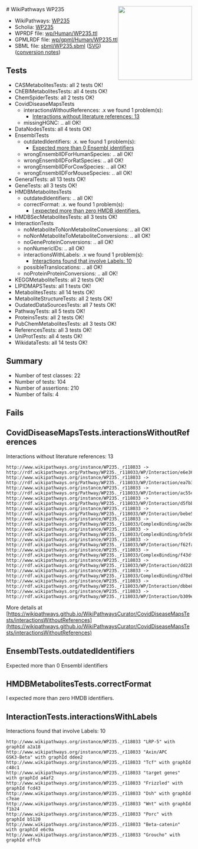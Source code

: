 <img style="float: right; width: 200px" src="../logo.png" />
# WikiPathways WP235

* WikiPathways: [WP235](https://identifiers.org/wikipathways:WP235)
* Scholia: [WP235](https://scholia.toolforge.org/wikipathways/WP235)
* WPRDF file: [wp/Human/WP235.ttl](../wp/Human/WP235.ttl)
* GPMLRDF file: [wp/gpml/Human/WP235.ttl](../wp/gpml/Human/WP235.ttl)
* SBML file: [sbml/WP235.sbml](../sbml/WP235.sbml) ([SVG](../sbml/WP235.svg)) ([conversion notes](../sbml/WP235.txt))

## Tests
* CASMetabolitesTests: all 2 tests OK!
* ChEBIMetabolitesTests: all 4 tests OK!
* ChemSpiderTests: all 2 tests OK!
* CovidDiseaseMapsTests
    * interactionsWithoutReferences: .x we found 1 problem(s):
        * [Interactions without literature references: 13](#9701cce4)
    * missingHGNC: .. all OK!
* DataNodesTests: all 4 tests OK!
* EnsemblTests
    * outdatedIdentifiers: .x. we found 1 problem(s):
        * [Expected more than 0 Ensembl identifiers](#f44398b7)
    * wrongEnsemblIDForHumanSpecies: .. all OK!
    * wrongEnsemblIDForRatSpecies: .. all OK!
    * wrongEnsemblIDForCowSpecies: .. all OK!
    * wrongEnsemblIDForMouseSpecies: .. all OK!
* GeneralTests: all 13 tests OK!
* GeneTests: all 3 tests OK!
* HMDBMetabolitesTests
    * outdatedIdentifiers: .. all OK!
    * correctFormat: .x. we found 1 problem(s):
        * [I expected more than zero HMDB identifiers.](#ad154c1e)
* HMDBSecMetabolitesTests: all 3 tests OK!
* InteractionTests
    * noMetaboliteToNonMetaboliteConversions: .. all OK!
    * noNonMetaboliteToMetaboliteConversions: .. all OK!
    * noGeneProteinConversions: .. all OK!
    * nonNumericIDs: .. all OK!
    * interactionsWithLabels: .x we found 1 problem(s):
        * [Interactions found that involve Labels: 10](#fe97a8b8)
    * possibleTranslocations: .. all OK!
    * noProteinProteinConversions: .. all OK!
* KEGGMetaboliteTests: all 2 tests OK!
* LIPIDMAPSTests: all 1 tests OK!
* MetabolitesTests: all 14 tests OK!
* MetaboliteStructureTests: all 2 tests OK!
* OudatedDataSourcesTests: all 7 tests OK!
* PathwayTests: all 5 tests OK!
* ProteinsTests: all 2 tests OK!
* PubChemMetabolitesTests: all 3 tests OK!
* ReferencesTests: all 3 tests OK!
* UniProtTests: all 4 tests OK!
* WikidataTests: all 14 tests OK!


## Summary

* Number of test classes: 22
* Number of tests: 104
* Number of assertions: 210
* Number of fails: 4

## Fails

<a name="9701cce4" />

## CovidDiseaseMapsTests.interactionsWithoutReferences

Interactions without literature references: 13
```
http://www.wikipathways.org/instance/WP235._r118033 -> http://rdf.wikipathways.org/Pathway/WP235._r118033/WP/Interaction/e6e36
http://www.wikipathways.org/instance/WP235._r118033 -> http://rdf.wikipathways.org/Pathway/WP235._r118033/WP/Interaction/ea7b3
http://www.wikipathways.org/instance/WP235._r118033 -> http://rdf.wikipathways.org/Pathway/WP235._r118033/WP/Interaction/ac55c
http://www.wikipathways.org/instance/WP235._r118033 -> http://rdf.wikipathways.org/Pathway/WP235._r118033/WP/Interaction/d5fbb
http://www.wikipathways.org/instance/WP235._r118033 -> http://rdf.wikipathways.org/Pathway/WP235._r118033/WP/Interaction/bebe5
http://www.wikipathways.org/instance/WP235._r118033 -> http://rdf.wikipathways.org/Pathway/WP235._r118033/ComplexBinding/ae2bd
http://www.wikipathways.org/instance/WP235._r118033 -> http://rdf.wikipathways.org/Pathway/WP235._r118033/ComplexBinding/bfe50
http://www.wikipathways.org/instance/WP235._r118033 -> http://rdf.wikipathways.org/Pathway/WP235._r118033/WP/Interaction/f62fa
http://www.wikipathways.org/instance/WP235._r118033 -> http://rdf.wikipathways.org/Pathway/WP235._r118033/ComplexBinding/f43df
http://www.wikipathways.org/instance/WP235._r118033 -> http://rdf.wikipathways.org/Pathway/WP235._r118033/WP/Interaction/dd22b
http://www.wikipathways.org/instance/WP235._r118033 -> http://rdf.wikipathways.org/Pathway/WP235._r118033/ComplexBinding/d78eb
http://www.wikipathways.org/instance/WP235._r118033 -> http://rdf.wikipathways.org/Pathway/WP235._r118033/WP/Interaction/dbbe8
http://www.wikipathways.org/instance/WP235._r118033 -> http://rdf.wikipathways.org/Pathway/WP235._r118033/WP/Interaction/b309e
```

More details at [https://wikipathways.github.io/WikiPathwaysCurator/CovidDiseaseMapsTests/interactionsWithoutReferences](https://wikipathways.github.io/WikiPathwaysCurator/CovidDiseaseMapsTests/interactionsWithoutReferences)

<a name="f44398b7" />

## EnsemblTests.outdatedIdentifiers

Expected more than 0 Ensembl identifiers
<a name="ad154c1e" />

## HMDBMetabolitesTests.correctFormat

I expected more than zero HMDB identifiers.
<a name="fe97a8b8" />

## InteractionTests.interactionsWithLabels

Interactions found that involve Labels: 10
```
http://www.wikipathways.org/instance/WP235._r118033 "LRP-5" with graphId a2a18
http://www.wikipathways.org/instance/WP235._r118033 "Axin/APC
GSK3-Beta" with graphId ddee2
http://www.wikipathways.org/instance/WP235._r118033 "Tcf" with graphId c48c1
http://www.wikipathways.org/instance/WP235._r118033 "target genes" with graphId a4af2
http://www.wikipathways.org/instance/WP235._r118033 "Frizzled" with graphId fcd43
http://www.wikipathways.org/instance/WP235._r118033 "Dsh" with graphId c7eae
http://www.wikipathways.org/instance/WP235._r118033 "Wnt" with graphId f1b24
http://www.wikipathways.org/instance/WP235._r118033 "Porc" with graphId b5120
http://www.wikipathways.org/instance/WP235._r118033 "Beta-catenin" with graphId e6c9a
http://www.wikipathways.org/instance/WP235._r118033 "Groucho" with graphId effcb
```


